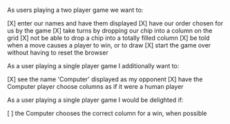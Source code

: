 As users playing a two player game we want to:

[X]    enter our names and have them displayed
[X]    have our order chosen for us by the game
[X]    take turns by dropping our chip into a column on the grid
[X]    not be able to drop a chip into a totally filled column
[X]    be told when a move causes a player to win, or to draw
[X]    start the game over without having to reset the browser

As a user playing a single player game I additionally want to:

[X]    see the name 'Computer' displayed as my opponent
[X]    have the Computer player choose columns as if it were a human player

As a user playing a single player game I would be delighted if:

[ ]    the Computer chooses the correct column for a win, when possible